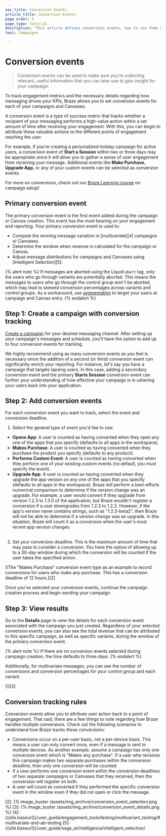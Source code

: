 ```yaml
---
nav_title: Conversion Events
article_title: Conversion Events
page_order: 5
page_type: tutorial
description: "This article defines conversion events, how to use them and define your success metrics within Braze, and how to use these tools to see how engaged your users are."
tool: Campaigns

---
```

# Conversion events

> Conversion events can be used to make sure you're collecting relevant, useful information that you can later use to gain insight for your campaign. 

To track engagement metrics and the necessary details regarding how messaging drives your KPIs, Braze allows you to set conversion events for each of your campaigns and Canvases.

A conversion event is a type of success metric that tracks whether a recipient of your messaging performs a high-value action within a set amount of time after receiving your engagement. With this, you can begin to attribute these valuable actions to the different points of engagement reaching the user. 

For example, if you're creating a personalized holiday campaign for active users, a conversion event of **Start a Session** within two or three days may be appropriate since it will allow you to gather a sense of user engagement from receiving your message. Additional events like **Make Purchase**, **Upgrade App**, or any of your custom events can be selected as conversion events.

For more on conversions, check out our [Braze Learning course](https://learning.braze.com/campaign-setup-delivery-targeting-conversions) on campaign setup!

## Primary conversion event

The primary conversion event is the first event added during the campaign or Canvas creation. This event has the most bearing on your engagement and reporting. Your primary conversion event is used to:

- Compute the winning message variation in [multivariate][4] campaigns or Canvases.
- Determine the window when revenue is calculated for the campaign or Canvas.
- Adjust message distributions for campaigns and Canvases using [Intelligent Selection][5].

{% alert note %}
If messages are aborted using the Liquid `abort` tag, only the users who go through variants are potentially aborted. This means the messages to users who go through the control group won't be aborted, which may lead to skewed conversion percentages across variants and control groups. As a workaround, use [segmentation]({{site.baseurl}}/user_guide/engagement_tools/segments/creating_a_segment) to target your users at campaign and Canvas entry.
{% endalert %}

## Step 1: Create a campaign with conversion tracking

[Create a campaign]({{site.baseurl}}/user_guide/engagement_tools/campaigns/building_campaigns/creating_campaign) for your desired messaging channel. After setting up your campaign's messages and schedule, you'll have the option to add up to four conversion events for tracking.

We highly recommend using as many conversion events as you feel is necessary since the addition of a second (or third) conversion event can significantly enrich your reporting. For instance, let's say you have a campaign that targets lapsing users. In this case, adding a secondary conversion event and the primary **Starts Session** conversion event can further your understanding of how effective your campaign is in ushering your users back into your application. 

## Step 2: Add conversion events

For each conversion event you want to track, select the event and conversion deadline.

1. Select the general type of event you'd like to use:
  - **Opens App**: A user is counted as having converted when they open any one of the apps that you specify (defaults to all apps in the workspace).
  - **Makes Purchase**: A user is counted as having converted when they purchase the product you specify (defaults to any product).
  - **Performs Custom Event**: A user is counted as having converted when they perform one of your existing custom events (no default, you must specify the event).
  - **Upgrade App**: A user is counted as having converted when they upgrade the app version on any one of the apps that you specify (defaults to all apps in the workspace). Braze will perform a best-efforts numerical comparison to determine if the version change was an upgrade. For example, a user would convert if they upgrade from version 1.2.3 to 1.3.0 of the application, but Braze wouldn't register a conversion if a user downgrades from 1.2.3 to 1.2.2. However, if the app's version name contains strings, such as "1.2.3-beta2", then Braze will not be able to determine if a version change was an upgrade. In this situation, Braze will count it as a conversion when the user's most recent app version changes.<br><br>
2. Set your conversion deadline. This is the maximum amount of time that may pass to consider a conversion. You have the option of allowing up to a 30-day window during which the conversion will be counted if the user takes the specified action.  

![The "Makes Purchase" conversion event type as an example to record conversions for users who make any purchase. This has a conversion deadline of 12 hours.][2]

Once you've selected your conversion events, continue the campaign creation process and begin sending your campaign.

## Step 3: View results

Go to the **Details** page to view the details for each conversion event associated with the campaign you just created. Regardless of your selected conversion events, you can also see the total revenue that can be attributed to this specific campaign, as well as specific variants, during the window of the primary conversion event.

{% alert note %}
If there are no conversion events selected during campaign creation, the time defaults to three days. 
{% endalert %}

Additionally, for multivariate messages, you can see the number of conversions and conversion percentages for your control group and each variant.

![][3]

## Conversion tracking rules

Conversion events allow you to attribute user action back to a point of engagement. That said, there are a few things to note regarding how Braze handles multiple conversions. Check out the following scenarios to understand how Braze tracks these conversions:

- Conversions occur on a per-user basis, not a per-device basis. This means a user can only convert once, even if a message is sent to multiple devices. As another example, assume a campaign has only one conversion event which is "Makes any purchase". If a user who receives this campaign makes two separate purchases within the conversion deadline, then only one conversion will be counted.
- If a user performs one conversion event within the conversion deadlines of two separate campaigns or Canvases that they received, then the conversion will register on both.
- A user will count as converted if they performed the specific conversion event in the window even if they did not open or click the message.

[2]: {% image_buster /assets/img_archive/conversion_event_selection.png %}
[3]: {% image_buster /assets/img_archive/conversion_event_details.png %}
[4]: {{site.baseurl}}/user_guide/engagement_tools/testing/multivariant_testing/#multivariate-and-ab-testing
[5]: {{site.baseurl}}/user_guide/sage_ai/intelligence/intelligent_selection/
